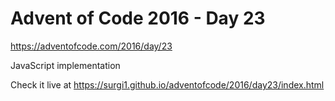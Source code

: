 # Advent of Code 2016 - Day 23

https://adventofcode.com/2016/day/23

JavaScript implementation

Check it live at https://surgi1.github.io/adventofcode/2016/day23/index.html